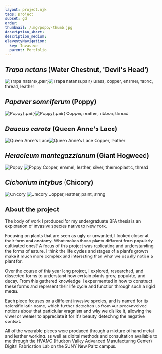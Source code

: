 ```yaml
---
layout: project.njk
tags: project
subset: gd
order:
thumbnail: /img/poppy-thumb.jpg
description_short:
description_medium:
eleventyNavigation:
  key: Invasive
  parent: Portfolio
---
```


## _Trapa natans_ (Water Chestnut, 'Devil's Head')

![Trapa natans](/img/work-photos/1_copy.jpg){.pair}![Trapa natans](/img/work-photos/2_copy.jpg){.pair}
Brass, copper, enamel, fabric, thread, leather

## _Papaver somniferum_ (Poppy)

![Poppy](/img/work-photos/3_copy.jpg){.pair}![Poppy](/img/work-photos/4_copy.jpg){.pair}
Copper, reather, ribbon, thread

## _Daucus carota_ (Queen Anne's Lace)

![Queen Anne's Lace](/img/work-photos/5_copy.jpg)![Queen Anne's Lace](/img/work-photos/6_copy.jpg)
Copper, leather

## _Heracleum mantegazzianum_ (Giant Hogweed)

![Poppy](/img/work-photos/7_copy.jpg)
![Poppy](/img/work-photos/8_copy.jpg)
Copper, enamel, leather, silver, thermoplastic, thread

## _Cichorium intybus_ (Chicory)

![Chicory](/img/work-photos/9_copy.jpg)
![Chicory](/img/work-photos/10_copy.jpg)
Copper, leather, paint, string

## About the project

The body of work I produced for my undergraduate BFA thesis is an exploration of invasive species native to New York.

Focusing on plants that are seen as ugly or unwanted, I looked closer at their form and anatomy. What makes these plants different from popularly cultivated ones? A focus of this project was replicating and understanding the forms of nature. I think the life cycles and stages of a plant’s growth make it much more complex and interesting than what we usually notice a plant for.

Over the course of this year long project, I explored, researched, and dissected forms to understand how certain plants grow, populate, and decay. From this gathered knowledge, I experimented in how to construct these forms and represent their life cycle and function through such a rigid media.

Each piece focuses on a different invasive species, and is named for its scientific latin name, which further deteches us from our preconveived notions about that particiular oragnism and why we dislike it, allowing the viwer or wearer to appreciate it for it's beauty, deteching the negative context.

All of the wearable pieces were produced through a mixture of hand metal and leather working, as well as digital methods and consultation available to me through the HVAMC (Hudson Valley Advanced Manufacturing Center) Digital Fabrication Lab on the SUNY New Paltz campus.
